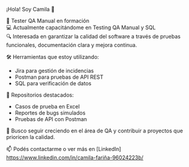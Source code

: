  ¡Hola! Soy Camila 👋

🧪 Tester QA Manual en formación  
💻 Actualmente capacitándome en Testing QA Manual y SQL  
🔍 Interesada en garantizar la calidad del software a través de pruebas funcionales, documentación clara y mejora continua.

🛠️ Herramientas que estoy utilizando:
- Jira para gestión de incidencias
- Postman para pruebas de API REST
- SQL para verificación de datos

📂 Repositorios destacados:
- Casos de prueba en Excel
- Reportes de bugs simulados
- Pruebas de API con Postman

🎯 Busco seguir creciendo en el área de QA y contribuir a proyectos que prioricen la calidad.

📫 Podés contactarme o ver más en [LinkedIn] https://www.linkedin.com/in/camila-fariña-96024223b/


<!--
**ccamii02/ccamii02** is a ✨ _special_ ✨ repository because its `README.md` (this file) appears on your GitHub profile.

Here are some ideas to get you started:

- 🔭 I’m currently working on ...
- 🌱 I’m currently learning ...
- 👯 I’m looking to collaborate on ...
- 🤔 I’m looking for help with ...
- 💬 Ask me about ...
- 📫 How to reach me: ...
- 😄 Pronouns: ...
- ⚡ Fun fact: ...
-->
